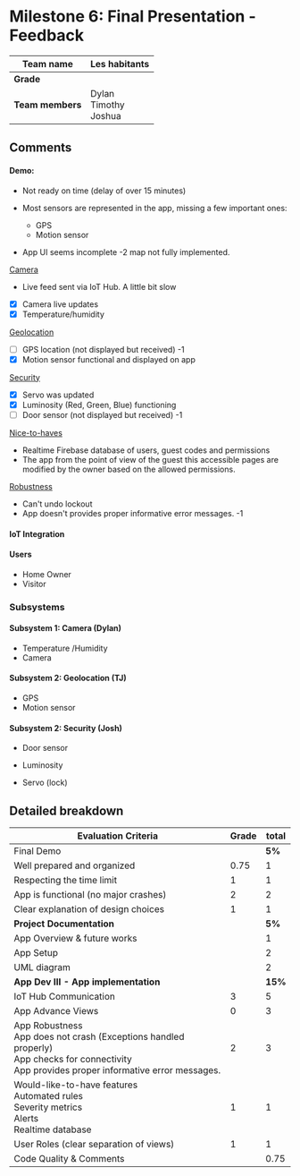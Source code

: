 # Milestone 6: Final Presentation - Feedback

| Team name        | Les habitants               |
| ---------------- | --------------------------- |
| **Grade**        |                             |
| **Team members** | Dylan<br> Timothy<br>Joshua |

## Comments

#### Demo:

- Not ready on time (delay of over 15 minutes)

- Most sensors are represented in the app, missing a few important ones: 
  - GPS
  - Motion sensor
- App UI seems incomplete -2 map not fully implemented.

<u>Camera</u>

- Live feed sent via IoT Hub. A little bit slow
- [x] Camera live updates
- [x] Temperature/humidity

<u>Geolocation</u>

- [ ] GPS location (not displayed but received) -1
- [x] Motion sensor functional and displayed on app

<u>Security</u>

- [x] Servo was updated
- [x] Luminosity  (Red, Green, Blue) functioning
- [ ]  Door sensor (not displayed but received) -1

<u>Nice-to-haves</u>

- Realtime Firebase database of users, guest codes and permissions
- The app from the point of view of the guest this accessible pages are modified by the owner based on the allowed permissions.

<u>Robustness</u>

- Can't undo lockout 
- App doesn't provides proper informative error messages. -1



#### IoT Integration

#### Users 

- Home Owner
- Visitor

### Subsystems

#### Subsystem 1: Camera (Dylan)

- Temperature /Humidity 
- Camera

#### Subsystem 2: Geolocation (TJ)

- GPS
- Motion sensor

#### Subsystem 2: Security (Josh)

- Door sensor 

- Luminosity 

- Servo (lock)

  

## Detailed breakdown

| **Evaluation Criteria**                                      | Grade | **total** |
| ------------------------------------------------------------ | ----- | --------- |
| Final Demo                                                   |       | **5%**    |
| Well prepared and organized                                  | 0.75  | 1         |
| Respecting the time limit                                    | 1     | 1         |
| App is functional (no major crashes)                         | 2     | 2         |
| Clear explanation of design choices                          | 1     | 1         |
| **Project Documentation**                                    |       | **5%**    |
| App Overview & future works                                  |       | 1         |
| App Setup                                                    |       | 2         |
| UML diagram                                                  |       | 2         |
| **App Dev III - App implementation**                         |       | **15%**   |
| IoT Hub Communication                                        | 3     | 5         |
| App Advance Views                                            | 0     | 3         |
| App Robustness<br>App does not crash (Exceptions handled properly)<br>App checks for connectivity <br>App provides proper informative error messages. | 2     | 3         |
| Would-like-to-have features <br>Automated rules <br>Severity metrics <br>Alerts <br>Realtime database | 1     | 1         |
| User Roles (clear separation of views)                       | 1     | 1         |
| Code Quality & Comments                                      |       | 0.75      |
